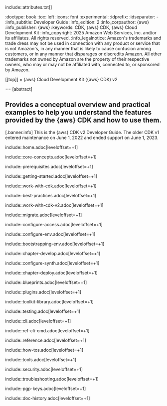 include::attributes.txt[]

:doctype: book
:toc: left
:icons: font
:experimental:
:idprefix:
:idseparator: -
:info_subtitle: Developer Guide
:info_edition: 2
:info_corpauthor: \{aws}
:info_publisher: \{aws}
:keywords: CDK, \{aws} CDK, \{aws} Cloud Development Kit
:info_copyright: 2025 Amazon Web Services, Inc. and/or its affiliates. All rights reserved.
:info_legalnotice: Amazon's trademarks and trade dress may not be used in connection with any product or service that is not Amazon's, in any manner that is likely to cause confusion among customers, or in any manner that disparages or discredits Amazon. All other trademarks not owned by Amazon are the property of their respective owners, who may or may not be affiliated with, connected to, or sponsored by Amazon.

[[top]]
= \{aws} Cloud Development Kit (\{aws} CDK) v2

== [abstract]

Provides a conceptual overview and practical examples to help you understand the features provided by the \{aws} CDK and how to use them.
--

[.banner.info]
This is the \{aws} CDK v2 Developer Guide. The older CDK v1 entered maintenance on June 1, 2022 and ended support on June 1, 2023.

include::home.adoc[leveloffset=+1]

include::core-concepts.adoc[leveloffset=+1]

include::prerequisites.adoc[leveloffset=+1]

include::getting-started.adoc[leveloffset=+1]

include::work-with-cdk.adoc[leveloffset=+1]

include::best-practices.adoc[leveloffset=+1]

include::work-with-cdk-v2.adoc[leveloffset=+1]

include::migrate.adoc[leveloffset=+1]

include::configure-access.adoc[leveloffset=+1]

include::configure-env.adoc[leveloffset=+1]

include::bootstrapping-env.adoc[leveloffset=+1]

include::chapter-develop.adoc[leveloffset=+1]

include::configure-synth.adoc[leveloffset=+1]

include::chapter-deploy.adoc[leveloffset=+1]

include::blueprints.adoc[leveloffset=+1]

include::plugins.adoc[leveloffset=+1]

include::toolkit-library.adoc[leveloffset=+1]

include::testing.adoc[leveloffset=+1]

include::cli.adoc[leveloffset=+1]

include::ref-cli-cmd.adoc[leveloffset=+1]

include::reference.adoc[leveloffset=+1]

include::how-tos.adoc[leveloffset=+1]

include::tools.adoc[leveloffset=+1]

include::security.adoc[leveloffset=+1]

include::troubleshooting.adoc[leveloffset=+1]

include::pgp-keys.adoc[leveloffset=+1]

include::doc-history.adoc[leveloffset=+1]
